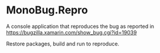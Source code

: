 MonoBug.Repro
=============

A console application that reproduces the bug as reported in https://bugzilla.xamarin.com/show_bug.cgi?id=19039

Restore packages, build and run to reproduce.
